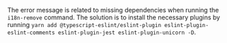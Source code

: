 The error message is related to missing dependencies when running the `i18n-remove` command. The solution is to install the necessary plugins by running `yarn add @typescript-eslint/eslint-plugin eslint-plugin-eslint-comments eslint-plugin-jest eslint-plugin-unicorn -D`.
